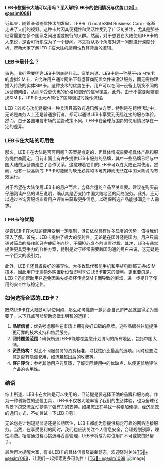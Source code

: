 **LEB卡数据卡大陆可以用吗？深入解析LEB卡的使用情况与优势 [[TG💪+ @esim1088](https://t.me/s/esim1088)]**

近年来，随着全球通信技术的发展，LEB卡（Local eSIM Business Card）逐渐走进了人们的视野。这种卡片因其便捷性和灵活性受到了广泛的关注，尤其是那些经常需要在多个国家之间出差或旅行的人群。然而，对于想要在大陆使用LEB卡的人来说，是否可行却成为了一个疑问。本文将从多个角度对这一问题进行深度分析，帮助大家了解LEB卡在大陆的适用性及其背后的逻辑。

### LEB卡是什么？

首先，我们需要明确LEB卡到底是什么。简单来说，LEB卡是一种基于eSIM技术的虚拟SIM卡，它允许用户通过网络下载运营商配置文件来激活服务，而无需物理插入传统的实体SIM卡。这种技术的优势在于，用户可以在同一设备上切换不同的运营商网络，从而享受更优惠的价格和更好的信号覆盖。此外，由于不需要频繁更换SIM卡，LEB卡也大大简化了国际漫游的操作流程。

LEB卡的核心功能是提供一种灵活且高效的通讯解决方案，特别是在跨境活动中。无论是商务人士还是普通旅行者，都可以通过LEB卡享受到无缝连接的服务体验。然而，由于各国电信市场的监管政策不同，LEB卡在全球范围内的使用情况存在一定的差异。

### LEB卡在大陆的可用性

那么，LEB卡在大陆是否可用呢？答案是肯定的，但具体情况需要视具体产品和服务提供商而定。目前市面上有许多提供LEB卡服务的品牌，其中一些品牌已经与中国大陆的运营商建立了合作关系，这意味着它们的LEB卡可以在大陆正常使用。然而，也有一些品牌的LEB卡可能因为缺乏必要的本地支持而无法在中国大陆境内有效运行。

对于希望在大陆使用LEB卡的用户而言，选择合适的产品至关重要。建议在购买前仔细阅读产品的详细说明，确认其是否支持中国大陆地区的网络服务。此外，还可以通过咨询客服或查看用户评价来获取更多信息，以确保所选产品能够满足个人需求。

### LEB卡的优势

尽管LEB卡在大陆的使用受到一定限制，但它依然具有许多显著的优势，值得我们深入了解。首先，LEB卡提供了极大的便利性。无论是在国外还是国内，用户只需通过简单的操作即可完成网络连接，无需担心复杂的设置过程。其次，LEB卡通常提供更具竞争力的价格方案，特别是对于经常需要跨国沟通的用户来说，这无疑是一个巨大的吸引力。

此外，LEB卡还具备良好的兼容性。大多数现代智能手机和平板电脑都支持eSIM技术，因此用户无需额外购置新设备即可享受LEB卡带来的便利。更重要的是，LEB卡还能帮助用户避免因丢失或损坏传统SIM卡而导致的麻烦，进一步提升了使用的安全性与稳定性。

### 如何选择合适的LEB卡？

既然LEB卡在大陆是可以使用的，那么如何挑选一款适合自己的产品就显得尤为重要了。以下几点可以帮助您做出明智的选择：

1. **品牌信誉**：优先考虑那些在市场上拥有良好口碑的品牌。这些品牌往往能提供更可靠的技术支持和售后服务。
2. **网络覆盖范围**：确保所选LEB卡能够覆盖您计划访问的所有地区，包括中国大陆。
3. **资费结构**：对比不同服务商的资费标准，寻找性价比最高的选项。同时也要注意是否有隐藏费用，如流量超出后的收费等。
4. **客户评价**：参考其他用户的反馈，了解实际使用中的优缺点，以便更好地评估产品的实用性。

### 结语

综上所述，LEB卡在大陆是可以使用的，但前提是要选择正确的品牌和服务商。作为一种创新性的通信工具，LEB卡不仅极大地丰富了我们的生活体验，也为全球化背景下的交流互动提供了强有力的支持。如果您正在寻找一种更加便捷、经济高效的通讯方式，不妨尝试一下LEB卡吧！

无论您是计划短期出游还是长期居住，LEB卡都能为您提供稳定可靠的网络连接服务。当然，在享受便利的同时，我们也应该关注个人信息安全，合理规划预算，理性消费。相信通过精心挑选与妥善管理，LEB卡将成为每位用户不可或缺的好帮手。

最后再次提醒大家，有关LEB卡的具体信息及最新动态，欢迎随时关注[TG💪+ @esim1088](https://t.me/s/esim1088)，让我们一起探索更多可能性！[[TG💪+ @esim1088](https://t.me/s/esim1088) ![Image](https://i.postimg.cc/4NQfJmqS/Snipaste-2025-05-13-00-14-12.png)]